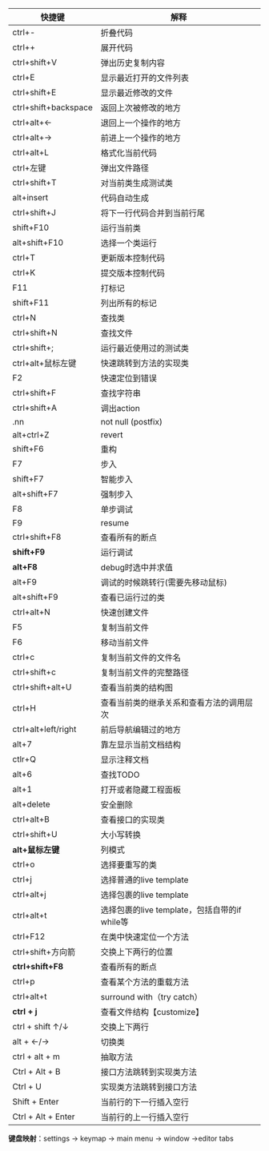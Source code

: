 | 快捷键               | 解释                                          |
| -------------------- | --------------------------------------------- |
| ctrl+-               | 折叠代码                                      |
| ctrl++               | 展开代码                                      |
| ctrl+shift+V         | 弹出历史复制内容                              |
| ctrl+E               | 显示最近打开的文件列表                        |
| ctrl+shift+E         | 显示最近修改的文件                            |
| ctrl+shift+backspace | 返回上次被修改的地方                          |
| ctrl+alt+←           | 退回上一个操作的地方                          |
| ctrl+alt+→           | 前进上一个操作的地方                          |
| ctrl+alt+L           | 格式化当前代码                                |
| ctrl+左键            | 弹出文件路径                                  |
| ctrl+shift+T         | 对当前类生成测试类                            |
| alt+insert           | 代码自动生成                                  |
| ctrl+shift+J         | 将下一行代码合并到当前行尾                    |
| shift+F10            | 运行当前类                                    |
| alt+shift+F10        | 选择一个类运行                                |
| ctrl+T               | 更新版本控制代码                              |
| ctrl+K               | 提交版本控制代码                              |
| F11                  | 打标记                                        |
| shift+F11            | 列出所有的标记                                |
| ctrl+N               | 查找类                                        |
| ctrl+shift+N         | 查找文件                                      |
| ctrl+shift+;         | 运行最近使用过的测试类                        |
| ctrl+alt+鼠标左键    | 快速跳转到方法的实现类                        |
| F2                   | 快速定位到错误                                |
| ctrl+shift+F         | 查找字符串                                    |
| ctrl+shift+A         | 调出action                                    |
| .nn                  | not null (postfix)                            |
| alt+ctrl+Z           | revert                                        |
| shift+F6             | 重构                                          |
| F7                   | 步入                                          |
| shift+F7             | 智能步入                                      |
| alt+shift+F7         | 强制步入                                      |
| F8                   | 单步调试                                      |
| F9                   | resume                                        |
| ctrl+shift+F8        | 查看所有的断点                                |
| **shift+F9**         | 运行调试                                      |
| **alt+F8**           | debug时选中并求值                             |
| alt+F9               | 调试的时候跳转行(需要先移动鼠标)              |
| alt+shift+F9         | 查看已运行过的类                              |
| ctrl+alt+N           | 快速创建文件                                  |
| F5                   | 复制当前文件                                  |
| F6                   | 移动当前文件                                  |
| ctrl+c               | 复制当前文件的文件名                          |
| ctrl+shift+c         | 复制当前文件的完整路径                        |
| ctrl+shift+alt+U     | 查看当前类的结构图                            |
| ctrl+H               | 查看当前类的继承关系和查看方法的调用层次      |
| ctrl+alt+left/right  | 前后导航编辑过的地方                          |
| alt+7                | 靠左显示当前文档结构                          |
| ctlr+Q               | 显示注释文档                                  |
| alt+6                | 查找TODO                                      |
| alt+1                | 打开或者隐藏工程面板                          |
| alt+delete           | 安全删除                                      |
| ctrl+alt+B           | 查看接口的实现类                              |
| ctrl+shift+U         | 大小写转换                                    |
| **alt+鼠标左键**     | 列模式                                        |
| ctrl+o               | 选择要重写的类                                |
| ctrl+j               | 选择普通的live template                       |
| ctrl+alt+j           | 选择包裹的live template                       |
| ctrl+alt+t           | 选择包裹的live template，包括自带的if while等 |
| ctrl+F12             | 在类中快速定位一个方法                        |
| ctrl+shift+方向箭    | 交换上下两行的位置                            |
| **ctrl+shift+F8**    | 查看所有的断点                                |
| ctrl+p               | 查看某个方法的重载方法                        |
| ctrl+alt+t           | surround with（try catch）                    |
| **ctrl + j**         | 查看文件结构【customize】                     |
| ctrl + shift ↑/↓     | 交换上下两行                                  |
| alt + ←/→            | 切换类                                        |
| ctrl + alt + m       | 抽取方法                                      |
| Ctrl + Alt + B       | 接口方法跳转到实现类方法                      |
| Ctrl + U             | 实现类方法跳转到接口方法                      |
| Shift + Enter        | 当前行的下一行插入空行                        |
| Ctrl + Alt + Enter   | 当前行的上一行插入空行                        |

**键盘映射**：settings -> keymap -> main menu -> window ->editor tabs